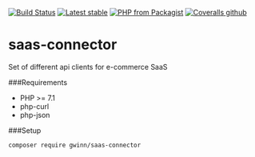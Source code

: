 [![Build Status](https://img.shields.io/travis/gwinn/saas-connector/master.svg?style=flat-square)](https://travis-ci.org/gwinn/saas-connector)
[![Latest stable](https://img.shields.io/packagist/v/gwinn/saas-connector.svg?style=flat-square)](https://packagist.org/packages/gwinn/saas-connector)
[![PHP from Packagist](https://img.shields.io/packagist/php-v/gwinn/saas-connector.svg?style=flat-square)](https://packagist.org/packages/gwinn/saas-connector)
[![Coveralls github](https://img.shields.io/coveralls/github/gwinn/saas-connector.svg?style=flat-square)](https://codecov.io/gh/gwinn/saas-connector)


saas-connector
==============

Set of different api clients for e-commerce SaaS

###Requirements

* PHP >= 7.1
* php-curl
* php-json

###Setup
```
composer require gwinn/saas-connector
```
